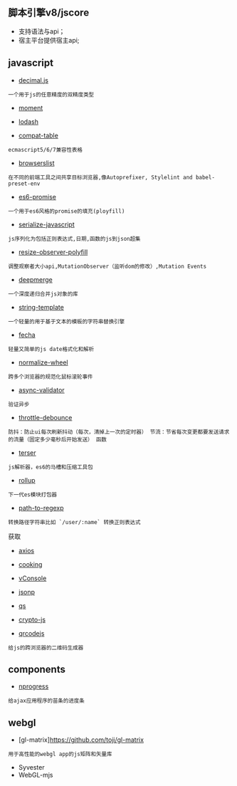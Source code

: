 ## 脚本引擎v8/jscore

* 支持语法与api；
* 宿主平台提供宿主api;

## javascript

* [decimal.js](https://github.com/MikeMcl/decimal.js)

``` 
一个用于js的任意精度的双精度类型
```

* [moment](https://github.com/moment/moment)
* [lodash](https://github.com/lodash/lodash)

* [compat-table](https://github.com/kangax/compat-table)

``` 
ecmascript5/6/7兼容性表格
```

* [browserslist](https://github.com/browserslist/browserslist)

``` 
在不同的前端工具之间共享目标浏览器,像Autoprefixer, Stylelint and babel-preset-env
```

* [es6-promise](https://github.com/stefanpenner/es6-promise)

``` 
一个用于es6风格的promise的填充(ployfill)
```

* [serialize-javascript](https://github.com/yahoo/serialize-javascript)

``` 
js序列化为包括正则表达式,日期,函数的js到json超集
```

* [resize-observer-polyfill](https://github.com/que-etc/resize-observer-polyfill)

``` 
调整观察者大小api,MutationObserver（监听dom的修改）,Mutation Events
```

* [deepmerge](https://github.com/TehShrike/deepmerge)

``` 
一个深度递归合并js对象的库
```

* [string-template](https://github.com/Matt-Esch/string-template)

``` 
一个轻量的用于基于文本的模板的字符串替换引擎
```

* [fecha](https://github.com/taylorhakes/fecha)

``` 
轻量又简单的js date格式化和解析
```

* [normalize-wheel](https://github.com/basilfx/normalize-wheel)

``` 
跨多个浏览器的规范化鼠标滚轮事件
```

* [async-validator](https://github.com/yiminghe/async-validator)

``` 
验证异步
```

* [throttle-debounce](https://github.com/niksy/throttle-debounce)

``` 
防抖：防止ui每次刷新抖动（每次，清掉上一次的定时器） 节流：节省每次变更都要发送请求的流量（固定多少毫秒后开始发送） 函数
```

* [terser](https://github.com/terser/terser)

``` 
js解析器，es6的马槽和压缩工具包
```

* [rollup](https://github.com/rollup/rollup)

``` 
下一代es模块打包器
```

* [path-to-regexp](https://github.com/pillarjs/path-to-regexp)

``` 
转换路径字符串比如 `/user/:name` 转换正则表达式

```

获取

* [axios](https://github.com/axios/axios)
* [cooking](https://github.com/ElemeFE/cooking)
* [vConsole](https://github.com/Tencent/vConsole)
* [jsonp](https://github.com/webmodules/jsonp)
* [qs](https://github.com/ljharb/qs)
* [crypto-js](https://github.com/brix/crypto-js)

* [qrcodejs](https://github.com/davidshimjs/qrcodejs)

``` 
给js的跨浏览器的二维码生成器
```

## components

* [nprogress](https://github.com/rstacruz/nprogress)

``` 
给ajax应用程序的苗条的进度条 
```

## webgl

* [gl-matrix]https://github.com/toji/gl-matrix

``` 
用于高性能的webgl app的js矩阵和矢量库
```

* Syvester
* WebGL-mjs
